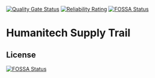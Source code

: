 [![Quality Gate Status](https://sonarcloud.io/api/project_badges/measure?project=humanitech-net_supply-trail&metric=alert_status)](https://sonarcloud.io/summary/new_code?id=humanitech-net_supply-trail)
[![Reliability Rating](https://sonarcloud.io/api/project_badges/measure?project=humanitech-net_supply-trail&metric=reliability_rating)](https://sonarcloud.io/summary/new_code?id=humanitech-net_supply-trail)
[![FOSSA Status](https://app.fossa.com/api/projects/git%2Bgithub.com%2Fhumanitech-net%2Fsupply-trail.svg?type=small)](https://app.fossa.com/projects/git%2Bgithub.com%2Fhumanitech-net%2Fsupply-trail?ref=badge_small)

# Humanitech Supply Trail

## License
[![FOSSA Status](https://app.fossa.com/api/projects/git%2Bgithub.com%2Fhumanitech-net%2Fsupply-trail.svg?type=large)](https://app.fossa.com/projects/git%2Bgithub.com%2Fhumanitech-net%2Fsupply-trail?ref=badge_large)